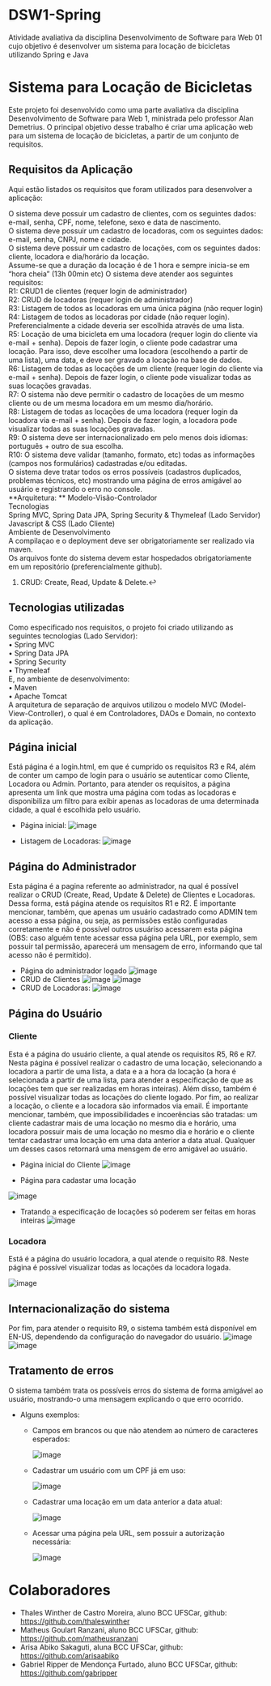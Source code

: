 # DSW1-Spring
Atividade avaliativa da disciplina Desenvolvimento de Software para Web 01 cujo objetivo é desenvolver um sistema para locação de bicicletas utilizando Spring e Java
# Sistema para Locação de Bicicletas
Este projeto foi desenvolvido como uma parte avaliativa da disciplina Desenvolvimento de Software para Web 1, ministrada pelo professor Alan Demetrius. O principal objetivo desse trabalho
é criar uma aplicação web para um sistema de locação de bicicletas, a partir de um conjunto de requisitos.

## Requisitos da Aplicação
Aqui estão listados os requisitos que foram utilizados para desenvolver a aplicação: <br>

O sistema deve possuir um cadastro de clientes, com os seguintes dados: e-mail, senha, CPF, nome, telefone, sexo e
data de nascimento. <br>
O sistema deve possuir um cadastro de locadoras, com os seguintes dados: e-mail, senha, CNPJ, nome e cidade. <br>
O sistema deve possuir um cadastro de locações, com os seguintes dados: cliente, locadora e dia/horário da locação. <br>
Assume-se que a duração da locação é de 1 hora e sempre inicia-se em “hora cheia” (13h 00min etc)
O sistema deve atender aos seguintes requisitos: <br>
R1: CRUD1
 de clientes (requer login de administrador) <br>
R2: CRUD de locadoras (requer login de administrador) <br>
R3: Listagem de todos as locadoras em uma única página (não requer login) <br>
R4: Listagem de todos as locadoras por cidade (não requer login). Preferencialmente a cidade deveria ser
escolhida através de uma lista. <br>
R5: Locação de uma bicicleta em uma locadora (requer login do cliente via e-mail + senha). Depois de fazer
login, o cliente pode cadastrar uma locação. Para isso, deve escolher uma locadora (escolhendo a partir de uma
lista), uma data, e deve ser gravado a locação na base de dados. <br>
R6: Listagem de todas as locações de um cliente (requer login do cliente via e-mail + senha). Depois de fazer
login, o cliente pode visualizar todas as suas locações gravadas. <br>
R7: O sistema não deve permitir o cadastro de locações de um mesmo cliente ou de um mesma locadora em um
mesmo dia/horário. <br>
R8: Listagem de todas as locações de uma locadora (requer login da locadora via e-mail + senha). Depois de
fazer login, a locadora pode visualizar todas as suas locações gravadas. <br>
R9: O sistema deve ser internacionalizado em pelo menos dois idiomas: português + outro de sua escolha. <br>
R10: O sistema deve validar (tamanho, formato, etc) todas as informações (campos nos formulários) cadastradas
e/ou editadas. <br>
O sistema deve tratar todos os erros possíveis (cadastros duplicados, problemas técnicos, etc) mostrando uma página
de erros amigável ao usuário e registrando o erro no console. <br>
**Arquitetura: ** Modelo-Visão-Controlador <br>
Tecnologias <br>
Spring MVC, Spring Data JPA, Spring Security & Thymeleaf (Lado Servidor) <br>
Javascript & CSS (Lado Cliente) <br>
Ambiente de Desenvolvimento <br>
A compilaçao e o deployment deve ser obrigatoriamente ser realizado via maven. <br>
Os arquivos fonte do sistema devem estar hospedados obrigatoriamente em um repositório (preferencialmente
github). <br>
1. CRUD: Create, Read, Update & Delete.↩

## Tecnologias utilizadas
Como especificado nos requisitos, o projeto foi criado utilizando as seguintes tecnologias (Lado Servidor): <br>
• Spring MVC   <br>
• Spring Data JPA <br>
• Spring Security <br>
• Thymeleaf <br>
E, no ambiente de desenvolvimento: <br>
• Maven <br>
• Apache Tomcat  <br>
A arquitetura de separação de arquivos utilizou o modelo MVC (Model-View-Controller), o qual é em Controladores, DAOs e Domain, no contexto da aplicação.

## Página inicial
Está página é a login.html, em que é cumprido os requisitos R3 e R4, além de conter um campo de login para o usuário se autenticar como Cliente, Locadora ou Admin.
Portanto, para atender os requisitos, a página apresenta um link que mostra uma página com todas as locadoras e disponibiliza um filtro para exibir apenas as locadoras de uma determinada cidade, a qual é escolhida pelo usuário.
* Página inicial:
![image](https://github.com/thaleswinther/DSW1-Spring/assets/123703093/439044e6-6f94-4055-a73e-bdfbf22348a9) <br>

* Listagem de Locadoras:
![image](https://github.com/thaleswinther/DSW1-Spring/assets/123703093/67fbeb56-9010-419c-a730-a5d512bef34a)

## Página do Administrador
Esta página é a pagina referente ao administrador, na qual é possível realizar o CRUD (Create, Read, Update & Delete) de Clientes e Locadoras. Dessa forma, está página atende os requisitos R1 e R2.
É importante mencionar, também, que apenas um usuário cadastrado como ADMIN tem acesso a essa página, ou seja, as permissões estão configuradas corretamente e não é possível outros usuáriso acessarem esta página (OBS: caso alguém tente acessar essa página pela URL, por exemplo, sem possuir tal permissão, aparecerá um mensagem de erro, informando que tal acesso não é permitido).
* Página do administrador logado
 ![image](https://github.com/thaleswinther/DSW1-Spring/assets/123703093/f8e72fb8-c20a-4459-b25e-90843e2394c7)
* CRUD de Clientes
![image](https://github.com/thaleswinther/DSW1-Spring/assets/123703093/d57590a4-3525-4cbf-a0d4-c300c41e9575)
![image](https://github.com/thaleswinther/DSW1-Spring/assets/123703093/bb57c984-c54e-4872-b640-8a986c2270a1)
* CRUD de Locadoras:
![image](https://github.com/thaleswinther/DSW1-Spring/assets/123703093/f6e90a4a-64f7-4edf-8e85-6428725be3d7)

## Página do Usuário
### Cliente
Esta é a página do usuário cliente, a qual atende os requisitos R5, R6 e R7. Nesta página é possível realizar o cadastro de uma locação, selecionando a locadora a partir de uma lista, a data e a a hora da locação (a hora é selecionada a partir de uma lista, para atender a especificação de que as locações tem que ser realizadas em horas inteiras). Além disso, também é possível visualizar todas as locações do cliente logado. Por fim, ao realizar a locação, o cliente e a locadora são informados via email.
É importante mencionar, também, que impossibilidades e incoerências são tratadas: um cliente cadastrar mais de uma locação no mesmo dia e horário, uma locadora possuir mais de uma locação no mesmo dia e horário e o cliente tentar cadastrar uma locação em uma data anterior a data atual. Qualquer um desses casos retornará uma mensgem de erro amigável ao usuário.
* Página inicial do Cliente
  ![image](https://github.com/thaleswinther/DSW1-Spring/assets/123703093/de4060da-0058-48ef-9afd-edaa9c389898)

* Página para cadastar uma locação

![image](https://github.com/thaleswinther/DSW1-Spring/assets/123703093/9385d461-91d6-4663-8c0e-b9bf69d5eae5)


* Tratando a especificação de locações só poderem ser feitas em horas inteiras
![image](https://github.com/thaleswinther/DSW1-Spring/assets/123703093/5f2ccdc7-7b3a-41cd-a71c-160291f3c177)

  
### Locadora
Está é a página do usuário locadora, a qual atende o requisito R8. Neste página é possível visualizar todas as locações da locadora logada.

![image](https://github.com/thaleswinther/DSW1-Spring/assets/123703093/f3a319dc-76c8-4f49-bbf7-ef9c47b4f943)

## Internacionalização do sistema
Por fim, para atender o requisito R9, o sistema também está disponível em EN-US, dependendo da configuração do navegador do usuário.
![image](https://github.com/thaleswinther/DSW1-Spring/assets/123703093/b2833b26-ca75-45e4-b6e9-f01a8ce11b45)
![image](https://github.com/thaleswinther/DSW1-Spring/assets/123703093/dc81f64e-983d-49b9-b01b-6e1439be38e9)

## Tratamento de erros
O sistema também trata os possíveis erros do sistema de forma amigável ao usuário, mostrando-o uma mensagem explicando o que erro ocorrido.
* Alguns exemplos:
   * Campos em brancos ou que não atendem ao número de caracteres esperados:
    
     ![image](https://github.com/thaleswinther/DSW1-Spring/assets/123703093/f01b8f07-215c-49fd-a946-ba61387bb3d6)

  * Cadastrar um usuário com um CPF já em uso:
    
     ![image](https://github.com/thaleswinther/DSW1-Spring/assets/123703093/d277a051-ce10-4aa5-9ac8-d9c5d6e4a35a)

  * Cadastrar uma locação em um data anterior a data atual:
    
    ![image](https://github.com/thaleswinther/DSW1-Spring/assets/123703093/87251034-44d2-4550-90b6-f25854144482)

  * Acessar uma página pela URL, sem possuir a autorização necessária:
    
    ![image](https://github.com/thaleswinther/DSW1-Spring/assets/123703093/6bacf2af-4fbc-45c5-b8cc-226aaa8190c1)



# Colaboradores
* Thales Winther de Castro Moreira, aluno BCC UFSCar, github: https://github.com/thaleswinther
* Matheus Goulart Ranzani, aluno BCC UFSCar, github: https://github.com/matheusranzani 
* Arisa Abiko Sakaguti, aluna BCC UFSCar, github: https://github.com/arisaabiko
* Gabriel Ripper de Mendonça Furtado, aluno BCC UFSCar, github: https://github.com/gabripper












